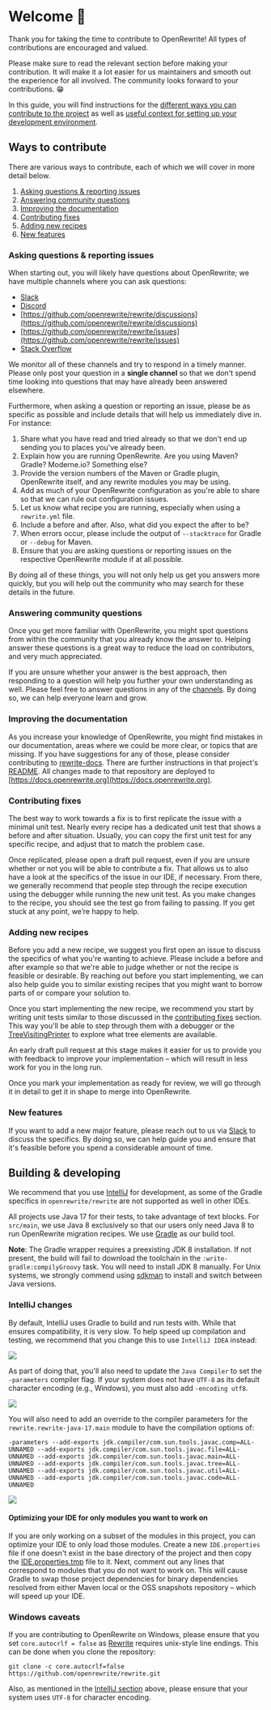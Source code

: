 # Welcome 👋

Thank you for taking the time to contribute to OpenRewrite! All types of contributions are encouraged and valued. 

Please make sure to read the relevant section before making your contribution. It will make it a lot easier for us maintainers and smooth out the experience for all involved. The community looks forward to your contributions. 😁

In this guide, you will find instructions for the [different ways you can contribute to the project](#ways-to-contribute) as well as [useful context for setting up your development environment](#building--developing).

## Ways to contribute

There are various ways to contribute, each of which we will cover in more detail below.

1. [Asking questions & reporting issues](#asking-questions--reporting-issues)
2. [Answering community questions](#answering-community-questions)
3. [Improving the documentation](#improving-the-documentation)
4. [Contributing fixes](#contributing-fixes)
5. [Adding new recipes](#adding-new-recipes)
6. [New features](#new-features)

### Asking questions & reporting issues

When starting out, you will likely have questions about OpenRewrite; we have multiple channels where you can ask questions:

* [Slack](https://join.slack.com/t/rewriteoss/shared_invite/zt-nj42n3ea-b~62rIHzb3Vo0E1APKCXEA)
* [Discord](https://discord.gg/xk3ZKrhWAb)
* [https://github.com/openrewrite/rewrite/discussions](https://github.com/openrewrite/rewrite/discussions)
* [https://github.com/openrewrite/rewrite/issues](https://github.com/openrewrite/rewrite/issues)
* [Stack Overflow](https://stackoverflow.com/questions/tagged/openrewrite)

We monitor all of these channels and try to respond in a timely manner. Please only post your question in a **single channel** so that we don't spend time looking into questions that may have already been answered elsewhere.

Furthermore, when asking a question or reporting an issue, please be as specific as possible and include details that will help us immediately dive in. For instance:

1. Share what you have read and tried already so that we don't end up sending you to places you've already been.
2. Explain how you are running OpenRewrite. Are you using Maven? Gradle? Moderne.io? Something else?
3. Provide the version numbers of the Maven or Gradle plugin, OpenRewrite itself, and any rewrite modules you may be using.
4. Add as much of your OpenRewrite configuration as you're able to share so that we can rule out configuration issues.
5. Let us know what recipe you are running, especially when using a `rewrite.yml` file.
6. Include a before and after. Also, what did you expect the after to be?
7. When errors occur, please include the output of `--stacktrace` for Gradle or `--debug` for Maven.
8. Ensure that you are asking questions or reporting issues on the respective OpenRewrite module if at all possible.

By doing all of these things, you will not only help us get you answers more quickly, but you will help out the community who may search for these details in the future.

### Answering community questions

Once you get more familiar with OpenRewrite, you might spot questions from within the community that you already know the answer to. Helping answer these questions is a great way to reduce the load on contributors, and very much appreciated.

If you are unsure whether your answer is the best approach, then responding to a question will help you further your own understanding as well. Please feel free to answer questions in any of the [channels](#asking-questions--reporting-issues). By doing so, we can help everyone learn and grow.

### Improving the documentation

As you increase your knowledge of OpenRewrite, you might find mistakes in our documentation, areas where we could be more clear, or topics that are missing. If you have suggestions for any of those, please consider contributing to [rewrite-docs](https://github.com/openrewrite/rewrite-docs). There are further instructions in that project's [README](https://github.com/openrewrite/rewrite-docs#readme). All changes made to that repository are deployed to [https://docs.openrewrite.org](https://docs.openrewrite.org).

### Contributing fixes

The best way to work towards a fix is to first replicate the issue with a minimal unit test. Nearly every recipe has a dedicated unit test that shows a before and after situation. Usually, you can copy the first unit test for any specific recipe, and adjust that to match the problem case. 

Once replicated, please open a draft pull request, even if you are unsure whether or not you will be able to contribute a fix. That allows us to also have a look at the specifics of the issue in our IDE, if necessary. From there, we generally recommend that people step through the recipe execution using the debugger while running the new unit test. As you make changes to the recipe, you should see the test go from failing to passing. If you get stuck at any point, we’re happy to help.

### Adding new recipes

Before you add a new recipe, we suggest you first open an issue to discuss the specifics of what you're wanting to achieve. Please include a before and after example so that we're able to judge whether or not the recipe is feasible or desirable. By reaching out before you start implementing, we can also help guide you to similar existing recipes that you might want to borrow parts of or compare your solution to.

Once you start implementing the new recipe, we recommend you start by writing unit tests similar to those discussed in the [contributing fixes](#contributing-fixes) section. This way you'll be able to step through them with a debugger or the [TreeVisitingPrinter](https://docs.openrewrite.org/concepts-explanations/tree-visiting-printer) to explore what tree elements are available.

An early draft pull request at this stage makes it easier for us to provide you with feedback to improve your implementation – which will result in less work for you in the long run. 

Once you mark your implementation as ready for review, we will go through it in detail to get it in shape to merge into OpenRewrite.

### New features

If you want to add a new major feature, please reach out to us via [Slack](https://join.slack.com/t/rewriteoss/shared_invite/zt-nj42n3ea-b~62rIHzb3Vo0E1APKCXEA) to discuss the specifics. By doing so, we can help guide you and ensure that it's feasible before you spend a considerable amount of time.

## Building & developing

We recommend that you use [IntelliJ](https://www.jetbrains.com/idea/) for development, as some of the Gradle specifics in `openrewrite/rewrite` are not supported as well in other IDEs. 

All projects use Java 17 for their tests, to take advantage of text blocks. For `src/main`, we use Java 8 exclusively so that our users only need Java 8 to run OpenRewrite migration recipes. We use [Gradle](https://gradle.org/) as our build tool.

**Note**: The Gradle wrapper requires a preexisting JDK 8 installation. If not present, the build will fail to download the toolchain in the `:write-gradle:compilyGroovy` task. You will need to install JDK 8 manually. For Unix systems, we strongly commend using [sdkman](https://sdkman.io/) to install and switch between Java versions. 

### IntelliJ changes

By default, IntelliJ uses Gradle to build and run tests with. While that ensures compatibility, it is very slow. To help speed up compilation and testing, we recommend that you change this to use `IntelliJ IDEA` instead:

![](/resources/gradle-select.png)

As part of doing that, you'll also need to update the `Java Compiler` to set the `-parameters` compiler flag. If your system does not have `UTF-8` as its default character encoding (e.g., Windows), you must also add `-encoding utf8`.

![](/resources/parameters.png)

You will also need to add an override to the compiler parameters for the `rewrite.rewrite-java-17.main` module to have the compilation options of: 

```
-parameters --add-exports jdk.compiler/com.sun.tools.javac.comp=ALL-UNNAMED --add-exports jdk.compiler/com.sun.tools.javac.file=ALL-UNNAMED --add-exports jdk.compiler/com.sun.tools.javac.main=ALL-UNNAMED --add-exports jdk.compiler/com.sun.tools.javac.tree=ALL-UNNAMED --add-exports jdk.compiler/com.sun.tools.javac.util=ALL-UNNAMED --add-exports jdk.compiler/com.sun.tools.javac.code=ALL-UNNAMED
```

![](/resources/compilation-options.png)

#### Optimizing your IDE for only modules you want to work on

If you are only working on a subset of the modules in this project, you can optimize your IDE to only load those modules. Create a new `IDE.properties` file if one doesn't exist in the base directory of the project and then copy the [IDE.properties.tmp](https://github.com/openrewrite/rewrite/blob/main/IDE.properties.tmp) file to it. Next, comment out any lines that correspond to modules that you do not want to work on. This will cause Gradle to swap those project dependencies for binary dependencies resolved from either Maven local or the OSS snapshots repository – which will speed up your IDE.

### Windows caveats

If you are contributing to OpenRewrite on Windows, please ensure that you set `core.autocrlf = false` as [Rewrite](https://github.com/openrewrite/rewrite) requires unix-style line endings. This can be done when you clone the repository:

```shell
git clone -c core.autocrlf=false https://github.com/openrewrite/rewrite.git
```

Also, as mentioned in the [IntelliJ section](#intellij-changes) above, please ensure that your system uses `UTF-8` for character encoding.